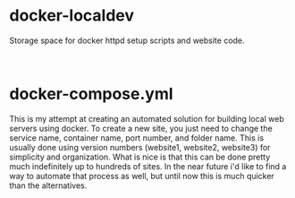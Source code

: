 # docker-localdev
Storage space for docker httpd setup scripts and website code.

<br>

# docker-compose.yml

This is my attempt at creating an automated solution for building local web
servers using docker. To create a new site, you just need to change the service
name, container name, port number, and folder name. This is usually done using
version numbers (website1, website2, website3) for simplicity and organization.
What is nice is that this can be done pretty much indefinitely up to hundreds of sites.
In the near future i'd like to find a way to automate that process as well, but
 until now this is much quicker than the alternatives. 



